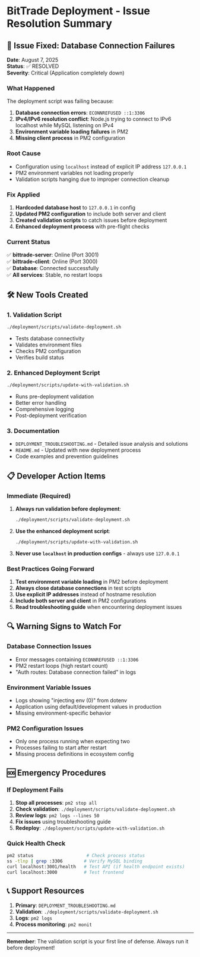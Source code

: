 # BitTrade Deployment - Issue Resolution Summary

## 🚨 Issue Fixed: Database Connection Failures

**Date**: August 7, 2025  
**Status**: ✅ RESOLVED  
**Severity**: Critical (Application completely down)

### What Happened
The deployment script was failing because:
1. **Database connection errors**: `ECONNREFUSED ::1:3306`
2. **IPv4/IPv6 resolution conflict**: Node.js trying to connect to IPv6 localhost while MySQL listening on IPv4
3. **Environment variable loading failures** in PM2
4. **Missing client process** in PM2 configuration

### Root Cause
- Configuration using `localhost` instead of explicit IP address `127.0.0.1`
- PM2 environment variables not loading properly
- Validation scripts hanging due to improper connection cleanup

### Fix Applied
1. **Hardcoded database host** to `127.0.0.1` in config
2. **Updated PM2 configuration** to include both server and client
3. **Created validation scripts** to catch issues before deployment
4. **Enhanced deployment process** with pre-flight checks

### Current Status
✅ **bittrade-server**: Online (Port 3001)  
✅ **bittrade-client**: Online (Port 3000)  
✅ **Database**: Connected successfully  
✅ **All services**: Stable, no restart loops  

## 🛠️ New Tools Created

### 1. Validation Script
```bash
./deployment/scripts/validate-deployment.sh
```
- Tests database connectivity
- Validates environment files
- Checks PM2 configuration
- Verifies build status

### 2. Enhanced Deployment Script
```bash
./deployment/scripts/update-with-validation.sh
```
- Runs pre-deployment validation
- Better error handling
- Comprehensive logging
- Post-deployment verification

### 3. Documentation
- `DEPLOYMENT_TROUBLESHOOTING.md` - Detailed issue analysis and solutions
- `README.md` - Updated with new deployment process
- Code examples and prevention guidelines

## 📋 Developer Action Items

### Immediate (Required)
1. **Always run validation before deployment**:
   ```bash
   ./deployment/scripts/validate-deployment.sh
   ```

2. **Use the enhanced deployment script**:
   ```bash
   ./deployment/scripts/update-with-validation.sh
   ```

3. **Never use `localhost` in production configs** - always use `127.0.0.1`

### Best Practices Going Forward
1. **Test environment variable loading** in PM2 before deployment
2. **Always close database connections** in test scripts
3. **Use explicit IP addresses** instead of hostname resolution
4. **Include both server and client** in PM2 configurations
5. **Read troubleshooting guide** when encountering deployment issues

## 🔍 Warning Signs to Watch For

### Database Connection Issues
- Error messages containing `ECONNREFUSED ::1:3306`
- PM2 restart loops (high restart count)
- "Auth routes: Database connection failed" in logs

### Environment Variable Issues
- Logs showing "injecting env (0)" from dotenv
- Application using default/development values in production
- Missing environment-specific behavior

### PM2 Configuration Issues
- Only one process running when expecting two
- Processes failing to start after restart
- Missing process definitions in ecosystem config

## 🆘 Emergency Procedures

### If Deployment Fails
1. **Stop all processes**: `pm2 stop all`
2. **Check validation**: `./deployment/scripts/validate-deployment.sh`
3. **Review logs**: `pm2 logs --lines 50`
4. **Fix issues** using troubleshooting guide
5. **Redeploy**: `./deployment/scripts/update-with-validation.sh`

### Quick Health Check
```bash
pm2 status                    # Check process status
ss -tlnp | grep :3306        # Verify MySQL binding
curl localhost:3001/health   # Test API (if health endpoint exists)
curl localhost:3000          # Test frontend
```

## 📞 Support Resources
1. **Primary**: `DEPLOYMENT_TROUBLESHOOTING.md`
2. **Validation**: `./deployment/scripts/validate-deployment.sh`
3. **Logs**: `pm2 logs`
4. **Process monitoring**: `pm2 monit`

---
**Remember**: The validation script is your first line of defense. Always run it before deployment!
